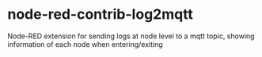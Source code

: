 # node-red-contrib-log2mqtt
Node-RED extension for sending logs at node level to a mqtt topic, showing information of each node when entering/exiting
